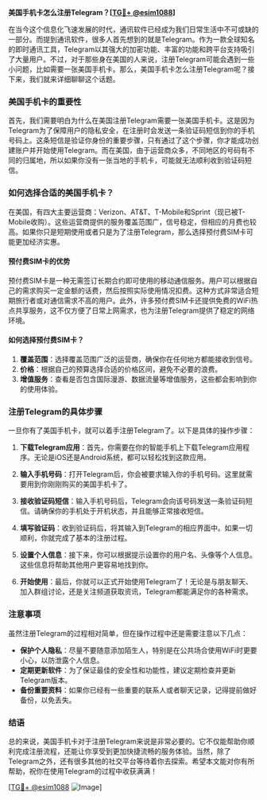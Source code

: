 **美国手机卡怎么注册Telegram？[[TG💪+ @esim1088](https://t.me/s/esim1088)]**

在当今这个信息化飞速发展的时代，通讯软件已经成为我们日常生活中不可或缺的一部分。而提到通讯软件，很多人首先想到的就是Telegram。作为一款全球知名的即时通讯工具，Telegram以其强大的加密功能、丰富的功能和跨平台支持吸引了大量用户。不过，对于那些身在美国的人来说，注册Telegram可能会遇到一些小问题，比如需要一张美国手机卡。那么，美国手机卡怎么注册Telegram呢？接下来，我们就来详细聊聊这个话题。

### 美国手机卡的重要性

首先，我们需要明白为什么在美国注册Telegram需要一张美国手机卡。这是因为Telegram为了保障用户的隐私安全，在注册时会发送一条验证码短信到你的手机号码上。这条短信是验证你身份的重要步骤，只有通过了这个步骤，你才能成功创建账户并开始使用Telegram。而在美国，由于运营商众多，不同地区的号码有不同的归属地，所以如果你没有一张当地的手机卡，可能就无法顺利收到验证码短信。

### 如何选择合适的美国手机卡？

在美国，有四大主要运营商：Verizon、AT&T、T-Mobile和Sprint（现已被T-Mobile收购）。这些运营商提供的服务覆盖范围广，信号稳定，但相应的月费也较高。如果你只是短期使用或者只是为了注册Telegram，那么选择预付费SIM卡可能更加经济实惠。

#### 预付费SIM卡的优势

预付费SIM卡是一种无需签订长期合约即可使用的移动通信服务。用户可以根据自己的需求购买一定金额的话费，然后按照实际使用情况扣费。这种方式非常适合短期旅行者或对通信需求不高的用户。此外，许多预付费SIM卡还提供免费的WiFi热点共享服务，这不仅方便了日常上网需求，也为注册Telegram提供了稳定的网络环境。

#### 如何选择预付费SIM卡？

1. **覆盖范围**：选择覆盖范围广泛的运营商，确保你在任何地方都能接收到信号。
2. **价格**：根据自己的预算选择合适的价格区间，避免不必要的浪费。
3. **增值服务**：查看是否包含国际漫游、数据流量等增值服务，这些都会影响到你的使用体验。

### 注册Telegram的具体步骤

一旦你有了美国手机卡，就可以着手注册Telegram了。以下是具体的操作步骤：

1. **下载Telegram应用**：首先，你需要在你的智能手机上下载Telegram应用程序。无论是iOS还是Android系统，都可以轻松找到这款应用。
   
2. **输入手机号码**：打开Telegram后，你会被要求输入你的手机号码。这里就需要用到你刚刚购买的美国手机卡了。

3. **接收验证码短信**：输入手机号码后，Telegram会向该号码发送一条验证码短信。请确保你的手机处于开机状态，并且能够正常接收短信。

4. **填写验证码**：收到验证码后，将其输入到Telegram的相应界面中。如果一切顺利，你就完成了基本的注册过程。

5. **设置个人信息**：接下来，你可以根据提示设置你的用户名、头像等个人信息。这些信息将帮助其他用户更容易地找到你。

6. **开始使用**：最后，你就可以正式开始使用Telegram了！无论是与朋友聊天、加入群组讨论，还是关注频道获取资讯，Telegram都能满足你的各种需求。

### 注意事项

虽然注册Telegram的过程相对简单，但在操作过程中还是需要注意以下几点：

- **保护个人隐私**：尽量不要随意添加陌生人，特别是在公共场合使用WiFi时更要小心，以防泄露个人信息。
- **定期更新软件**：为了保证最佳的安全性和功能性，建议定期检查并更新Telegram版本。
- **备份重要资料**：如果你已经有一些重要的联系人或者聊天记录，记得提前做好备份，以免丢失。

### 结语

总的来说，美国手机卡对于注册Telegram来说是非常必要的。它不仅能帮助你顺利完成注册流程，还能让你享受到更加快捷流畅的服务体验。当然，除了Telegram之外，还有很多其他的社交平台等待着你去探索。希望本文能对你有所帮助，祝你在使用Telegram的过程中收获满满！

[[TG💪+ @esim1088](https://t.me/s/esim1088) ![Image](https://i.postimg.cc/4NQfJmqS/Snipaste-2025-05-13-00-14-12.png)]
